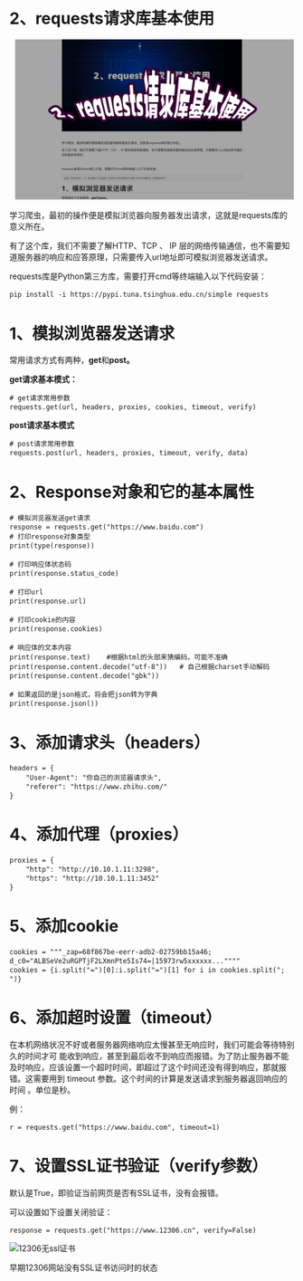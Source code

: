 # 2、requests请求库基本使用

![爬虫封面2](爬虫封面2.jpg)



学习爬虫，最初的操作便是模拟浏览器向服务器发出请求，这就是requests库的意义所在。

有了这个库，我们不需要了解HTTP、TCP 、 IP 层的网络传输通信，也不需要知道服务器的响应和应答原理，只需要传入url地址即可模拟浏览器发送请求。



requests库是Python第三方库，需要打开cmd等终端输入以下代码安装：

```
pip install -i https://pypi.tuna.tsinghua.edu.cn/simple requests
```

# 1、模拟浏览器发送请求

常用请求方式有两种，**get**和**post。**

**get请求基本模式：**

```
# get请求常用参数
requests.get(url, headers, proxies, cookies, timeout, verify)
```

**post请求基本模式**

```
# post请求常用参数
requests.post(url, headers, proxies, timeout, verify, data)
```

# 2、Response对象和它的基本属性

```
# 模拟浏览器发送get请求
response = requests.get("https://www.baidu.com")
# 打印response对象类型
print(type(response))

# 打印响应体状态码
print(response.status_code)

# 打印url
print(response.url)

# 打印cookie的内容
print(response.cookies)

# 响应体的文本内容
print(response.text)    #根据html的头部来猜编码，可能不准确
print(response.content.decode("utf-8"))   # 自己根据charset手动解码
print(response.content.decode("gbk"))

# 如果返回的是json格式，将会把json转为字典
print(response.json())
```

# 3、添加请求头（headers）

```
headers = {
    "User-Agent": "你自己的浏览器请求头",
    "referer": "https://www.zhihu.com/"
}
```

# 4、添加代理（proxies）

```
proxies = {
    "http": "http://10.10.1.11:3298",
    "https": "http://10.10.1.11:3452"
}
```

# 5、添加cookie

```
cookies = """_zap=68f867be-eerr-adb2-02759bb15a46; d_c0="ALBSeVe2uRGPTjF2LXmnPte5Is74=|15973rw5xxxxxx...""""
cookies = {i.split("=")[0]:i.split("=")[1] for i in cookies.split("; ")}
```

# 6、添加超时设置（timeout）

在本机网络状况不好或者服务器网络响应太慢甚至无响应时，我们可能会等待特别久的时间才可 能收到响应，甚至到最后收不到响应而报错。为了防止服务器不能及时响应，应该设置一个超时时间，即超过了这个时间还没有得到响应，那就报错。这需要用到 timeout 参数。这个时间的计算是发送请求到服务器返回响应的时间 。单位是秒。

例：

```
r = requests.get("https://www.baidu.com", timeout=1)
```

# 7、设置SSL证书验证（verify参数）

默认是True，即验证当前网页是否有SSL证书，没有会报错。

可以设置如下设置关闭验证：

```
response = requests.get("https://www.12306.cn", verify=False)
```

![12306无ssl证书](/Users/wangrui/Desktop/爬虫/2、基本库的使用/12306无ssl证书.png)

早期12306网站没有SSL证书访问时的状态